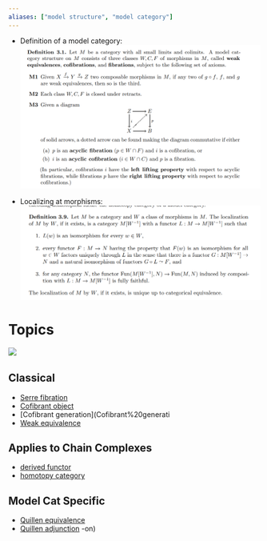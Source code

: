 ```yaml
---
aliases: ["model structure", "model category"]
---
```


- Definition of a model category:
![](attachments/Pasted%20image%2020210505015517.png)


- Localizing at morphisms:
![](attachments/Pasted%20image%2020210505015835.png)

# Topics
![](category%20theory.md#^72ca2f)

## Classical
- [Serre fibration](Serre%20fibration)
- [Cofibrant object](Cofibrant%20object)
- [Cofibrant generation](Cofibrant%20generati
- [Weak equivalence](Weak%20equivalence.md)

## Applies to Chain Complexes
- [derived functor](derived%20functor)
- [homotopy category](homotopy%20category.md)

## Model Cat Specific

- [Quillen equivalence](Quillen%20equivalence)
- [Quillen adjunction](Quillen%20adjunction)
-on)
